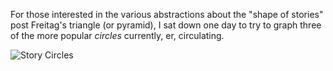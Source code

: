 For those interested in the various abstractions about the "shape of stories" post Freitag's triangle (or pyramid), I sat down one day to try to graph three of the more popular *circles* currently, er, circulating.

![Story Circles]({site.url}/media/2022-12-28-story-circles.png)